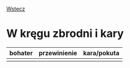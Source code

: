 [Wstecz](../polski.md)

# W kręgu zbrodni i kary

| bohater | przewinienie | kara/pokuta |
| ------- | ------------ | ----------- |
|         |              |             |
